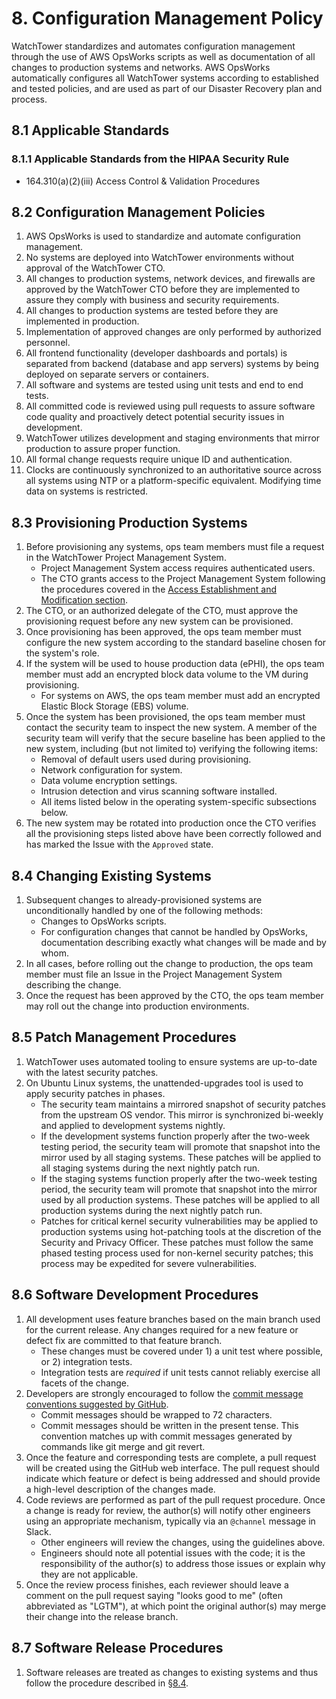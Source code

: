 # 8. Configuration Management Policy

WatchTower standardizes and automates configuration management through the use of AWS OpsWorks scripts as well as documentation of all changes to production systems and networks. AWS OpsWorks automatically configures all WatchTower systems according to established and tested policies, and are used as part of our Disaster Recovery plan and process.

## 8.1 Applicable Standards

### 8.1.1 Applicable Standards from the HIPAA Security Rule

* 164.310(a)(2)(iii) Access Control & Validation Procedures

## 8.2 Configuration Management Policies

1. AWS OpsWorks is used to standardize and automate configuration management.
2. No systems are deployed into WatchTower environments without approval of the WatchTower CTO.
3. All changes to production systems, network devices, and firewalls are approved by the WatchTower CTO before they are implemented to assure they comply with business and security requirements.
4. All changes to production systems are tested before they are implemented in production.
5. Implementation of approved changes are only performed by authorized personnel.
6. All frontend functionality (developer dashboards and portals) is separated from backend (database and app servers) systems by being deployed on separate servers or containers.
7. All software and systems are tested using unit tests and end to end tests.
8. All committed code is reviewed using pull requests to assure software code quality and proactively detect potential security issues in development.
9. WatchTower utilizes development and staging environments that mirror production to assure proper function.
10. All formal change requests require unique ID and authentication.
11. Clocks are continuously synchronized to an authoritative source across all systems using NTP or a platform-specific equivalent. Modifying time data on systems is restricted.

## 8.3 Provisioning Production Systems

1. Before provisioning any systems, ops team members must file a request in the WatchTower Project Management System.
   * Project Management System access requires authenticated users.
   * The CTO grants access to the Project Management System following the procedures covered in the [Access Establishment and Modification section](#6.2-access-establishment-and-modification).
2. The CTO, or an authorized delegate of the CTO, must approve the provisioning request before any new system can be provisioned.
3. Once provisioning has been approved, the ops team member must configure the new system according to the standard baseline chosen for the system's role.
4. If the system will be used to house production data (ePHI), the ops team member must add an encrypted block data volume to the VM during provisioning.
   * For systems on AWS, the ops team member must add an encrypted Elastic Block Storage (EBS) volume.
5. Once the system has been provisioned, the ops team member must contact the security team to inspect the new system. A member of the security team will verify that the secure baseline has been applied to the new system, including (but not limited to) verifying the following items:
   * Removal of default users used during provisioning.
   * Network configuration for system.
   * Data volume encryption settings.
   * Intrusion detection and virus scanning software installed.
   * All items listed below in the operating system-specific subsections below.
6. The new system may be rotated into production once the CTO verifies all the provisioning steps listed above have been correctly followed and has marked the Issue with the `Approved` state.

## 8.4 Changing Existing Systems

1. Subsequent changes to already-provisioned systems are unconditionally handled by one of the following methods:
   * Changes to OpsWorks scripts.
   * For configuration changes that cannot be handled by OpsWorks, documentation describing exactly what changes will be made and by whom.
2. In all cases, before rolling out the change to production, the ops team member must file an Issue in the Project Management System describing the change.
3. Once the request has been approved by the CTO, the ops team member may roll out the change into production environments.

## 8.5 Patch Management Procedures

1. WatchTower uses automated tooling to ensure systems are up-to-date with the latest security patches.
2. On Ubuntu Linux systems, the unattended-upgrades tool is used to apply security patches in phases.
   * The security team maintains a mirrored snapshot of security patches from the upstream OS vendor. This mirror is synchronized bi-weekly and applied to development systems nightly.
   * If the development systems function properly after the two-week testing period, the security team will promote that snapshot into the mirror used by all staging systems. These patches will be applied to all staging systems during the next nightly patch run.
   * If the staging systems function properly after the two-week testing period, the security team will promote that snapshot into the mirror used by all production systems. These patches will be applied to all production systems during the next nightly patch run.
   * Patches for critical kernel security vulnerabilities may be applied to production systems using hot-patching tools at the discretion of the Security and Privacy Officer. These patches must follow the same phased testing process used for non-kernel security patches; this process may be expedited for severe vulnerabilities.

## 8.6 Software Development Procedures

1. All development uses feature branches based on the main branch used for the current release. Any changes required for a new feature or defect fix are committed to that feature branch.
   * These changes must be covered under 1) a unit test where possible, or 2) integration tests.
   * Integration tests are _required_ if unit tests cannot reliably exercise all facets of the change.
2. Developers are strongly encouraged to follow the [commit message conventions suggested by GitHub](https://github.com/blog/926-shiny-new-commit-styles).
   * Commit messages should be wrapped to 72 characters.
   * Commit messages should be written in the present tense. This convention matches up with commit messages generated by commands like git merge and git revert.
3. Once the feature and corresponding tests are complete, a pull request will be created using the GitHub web interface. The pull request should indicate which feature or defect is being addressed and should provide a high-level description of the changes made.
4. Code reviews are performed as part of the pull request procedure. Once a change is ready for review, the author(s) will notify other engineers using an appropriate mechanism, typically via an `@channel` message in Slack.
   * Other engineers will review the changes, using the guidelines above.
   * Engineers should note all potential issues with the code; it is the responsibility of the author(s) to address those issues or explain why they are not applicable.
5. Once the review process finishes, each reviewer should leave a comment on the pull request saying "looks good to me" (often abbreviated as "LGTM"), at which point the original author(s) may merge their change into the release branch.

## 8.7 Software Release Procedures

1. Software releases are treated as changes to existing systems and thus follow the procedure described in [§8.4](#8.4-changing-existing-systems).
